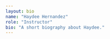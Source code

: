 ```yaml
---
layout: bio
name: "Haydee Hernandez"
role: "Instructor"
bio: "A short biography about Haydee."
---
```

